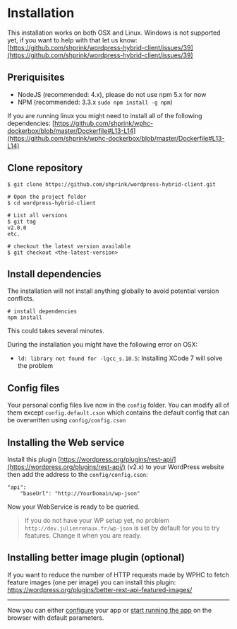 # Installation

This installation works on both OSX and Linux. Windows is not supported yet, if you want to help with that let us know: [https://github.com/shprink/wordpress-hybrid-client/issues/39](https://github.com/shprink/wordpress-hybrid-client/issues/39)

## Preriquisites

- NodeJS (recommended: 4.x), please do not use npm 5.x for now
- NPM (recommended: 3.3.x `sudo npm install -g npm`)

If you are running linux you might need to install all of the following dependencies: [https://github.com/shprink/wphc-dockerbox/blob/master/Dockerfile#L13-L14](https://github.com/shprink/wphc-dockerbox/blob/master/Dockerfile#L13-L14)

## Clone repository

```
$ git clone https://github.com/shprink/wordpress-hybrid-client.git

# Open the project folder
$ cd wordpress-hybrid-client

# List all versions
$ git tag
v2.0.0
etc.

# checkout the latest version available
$ git checkout <the-latest-version>
```

## Install dependencies

The installation will not install anything globally to avoid potential version conflicts.

```
# install dependencies
npm install
```

This could takes several minutes.

During the installation you might have the following error on OSX:
- `ld: library not found for -lgcc_s.10.5`: Installing XCode 7 will solve the problem

## Config files

Your personal config files live now in the `config` folder. You can modify all of them except `config.default.cson` which contains the default config that can be overwritten using `config/config.cson`

## Installing the Web service

Install this plugin [https://wordpress.org/plugins/rest-api/](https://wordpress.org/plugins/rest-api/) (v2.x) to your WordPress website then add the address to the `config/config.cson`:

```
"api":
    "baseUrl": "http://YourDomain/wp-json"
```

Now your WebService is ready to be queried.

> If you do not have your WP setup yet, no problem `http://dev.julienrenaux.fr/wp-json` is set by default for you to try features. Change it when you are ready.

## Installing better image plugin (optional)

If you want to reduce the number of HTTP requests made by WPHC to fetch feature images (one per image) you can install this plugin: <https://wordpress.org/plugins/better-rest-api-featured-images/>

---

Now you can either [configure](CONFIGURATION.md) your app or [start running the app](DEVELOPMENT.md) on the browser with default parameters.
